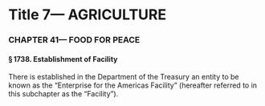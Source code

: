 
# Title 7— AGRICULTURE
### CHAPTER 41— FOOD FOR PEACE
#### § 1738. Establishment of Facility

There is established in the Department of the Treasury an entity to be known as the “Enterprise for the Americas Facility” (hereafter referred to in this subchapter as the “Facility”).
